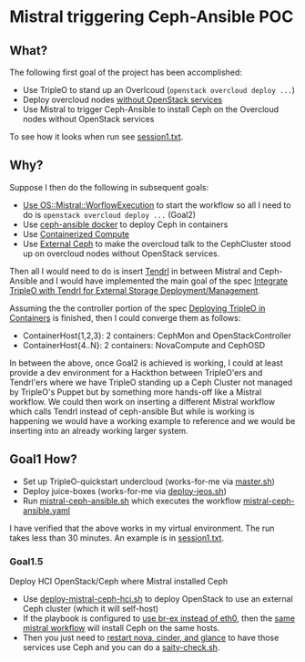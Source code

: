 Mistral triggering Ceph-Ansible POC
===================================

What?
-----

The following first goal of the project has been accomplished: 

- Use TripleO to stand up an Overlcoud (`openstack overcloud deploy ...`)
- Deploy overcloud nodes [without OpenStack services](https://github.com/fultonj/oooq/commit/2e2635f8cae347013737a89341b2cca24b68c28c)
- Use Mistral to trigger Ceph-Ansible to install Ceph on the Overcloud nodes without OpenStack services

To see how it looks when run see [session1.txt](https://github.com/fultonj/mistral/blob/master/mistral-ceph-ansible/session1.txt).

Why? 
----

Suppose I then do the following in subsequent goals: 

- [Use OS::Mistral::WorflowExecution](https://review.openstack.org/#/c/267770) to start the workflow so all I need to do is `openstack overcloud deploy ...` (Goal2)
- Use [ceph-ansible docker](https://github.com/ceph/ceph-ansible/tree/master/roles/ceph-docker-common) to deploy Ceph in containers
- Use [Containerized Compute](https://access.redhat.com/documentation/en/red-hat-openstack-platform/10/single/advanced-overcloud-customization/#sect-Configuring_Containerized_Compute_Nodes)
- Use [External Ceph](https://access.redhat.com/documentation/en/red-hat-openstack-platform/10/single/red-hat-ceph-storage-for-the-overcloud#integration) to make the overcloud talk to the CephCluster stood up on overcloud nodes without OpenStack services.

Then all I would need to do is insert [Tendrl](https://github.com/tendrl/) in between Mistral and Ceph-Ansible and I would have implemented the main goal of the spec [Integrate TripleO with Tendrl for External Storage Deployment/Management](https://review.openstack.org/#/c/387631).

Assuming the the controller portion of the spec [Deploying TripleO in Containers](https://specs.openstack.org/openstack/tripleo-specs/specs/ocata/containerize-tripleo-overcloud.html)
 is finished, then I could converge them as follows:
 
- ContainerHost{1,2,3}: 2 containers: CephMon and OpenStackController
- ContainerHost{4..N}: 2 containers: NovaCompute and CephOSD

In between the above, once Goal2 is achieved is working, I could at
least provide a dev environment for a Hackthon between TripleO'ers and
Tendrl'ers where we have TripleO standing up a Ceph Cluster not
managed by TripleO's Puppet but by something more hands-off
like a Mistral workflow. We could then work on inserting a different 
Mistral workflow which calls Tendrl instead of ceph-ansible But while 
is working is happening we would have a working example to reference
and we would be inserting into an already working larger system.

Goal1 How?
----------

- Set up TripleO-quickstart undercloud (works-for-me via [master.sh](https://github.com/fultonj/oooq/blob/master/master.sh))
- Deploy juice-boxes (works-for-me via [deploy-jeos.sh](https://github.com/fultonj/oooq/blob/master/deploy-jeos.sh))
- Run [mistral-ceph-ansible.sh](https://github.com/fultonj/mistral/blob/master/mistral-ceph-ansible/mistral-ceph-ansible.sh) which executes the workflow [mistral-ceph-ansible.yaml](https://github.com/fultonj/mistral/blob/master/mistral-ceph-ansible/mistral-ceph-ansible.yaml)

I have verified that the above works in my virtual environment. The
run takes less than 30 minutes. An example is in [session1.txt](https://github.com/fultonj/mistral/blob/master/mistral-ceph-ansible/session1.txt).

### Goal1.5

Deploy HCI OpenStack/Ceph where Mistral installed Ceph

- Use [deploy-mistral-ceph-hci.sh](https://github.com/fultonj/oooq/blob/master/deploy-mistral-ceph-hci.sh) to deploy OpenStack to use an external Ceph cluster (which it will self-host)
- If the playbook is configured to [use br-ex instead of eth0](https://github.com/fultonj/mistral/commit/e8b225911bca755e606d323ca108fbc161c38206), then the [same mistral workflow](https://github.com/fultonj/mistral/blob/master/mistral-ceph-ansible/mistral-ceph-ansible.sh) will install Ceph on the same hosts.
- Then you just need to [restart nova, cinder, and glance](https://github.com/fultonj/mistral/blob/master/mistral-ceph-ansible/connect_osp_ceph.sh) to have those services use Ceph and you can do a [saity-check.sh](https://github.com/fultonj/mistral/blob/master/mistral-ceph-ansible/saity-check.sh).


